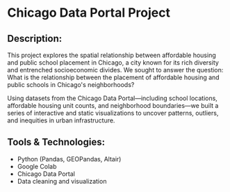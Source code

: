 <h1>Chicago Data Portal Project</h1>

<h2>Description:</h2>

This project explores the spatial relationship between affordable housing and public school placement in Chicago, a city known for its rich diversity and entrenched socioeconomic divides. We sought to answer the question: What is the relationship between the placement of affordable housing and public schools in Chicago's neighborhoods?

Using datasets from the Chicago Data Portal—including school locations, affordable housing unit counts, and neighborhood boundaries—we built a series of interactive and static visualizations to uncover patterns, outliers, and inequities in urban infrastructure.

<h2>Tools & Technologies:</h2>

- Python (Pandas, GEOPandas, Altair)
- Google Colab
- Chicago Data Portal
- Data cleaning and visualization
